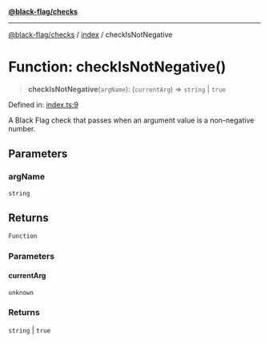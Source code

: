 [**@black-flag/checks**](../../README.md)

***

[@black-flag/checks](../../README.md) / [index](../README.md) / checkIsNotNegative

# Function: checkIsNotNegative()

> **checkIsNotNegative**(`argName`): (`currentArg`) => `string` \| `true`

Defined in: [index.ts:9](https://github.com/Xunnamius/black-flag/blob/bc64a92f4302e312577a2a00ecb868adb8aa2354/packages/checks/src/index.ts#L9)

A Black Flag check that passes when an argument value is a non-negative
number.

## Parameters

### argName

`string`

## Returns

`Function`

### Parameters

#### currentArg

`unknown`

### Returns

`string` \| `true`
